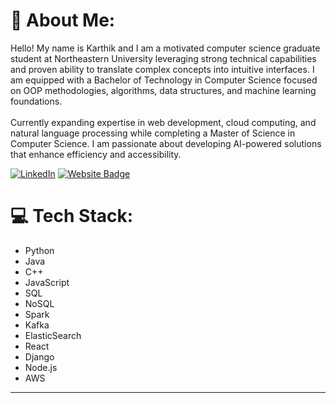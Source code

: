 # 💫 About Me:
Hello! My name is Karthik and I am a motivated computer science graduate student at Northeastern University leveraging strong technical capabilities and proven ability to translate complex concepts into intuitive interfaces. I am equipped with a Bachelor of Technology in Computer Science focused on OOP methodologies, algorithms, data structures, and machine learning foundations.<br><br>Currently expanding expertise in web development, cloud computing, and natural language processing while completing a Master of Science in Computer Science. I am passionate about developing AI-powered solutions that enhance efficiency and accessibility.

[![LinkedIn](https://img.shields.io/badge/LinkedIn-%230077B5.svg?logo=linkedin&logoColor=white)](https://linkedin.com/in/cd-karthik) 
[![Website Badge](https://img.shields.io/badge/-Portfolio-black?style=flat-square&logo=Wordpress&logoColor=white&link=https://khushi0321.github.io/portfolio/#/)](https://karthikcd7.github.io)


# 💻 Tech Stack:
- Python
- Java
- C++
- JavaScript
- SQL
- NoSQL
- Spark
- Kafka
- ElasticSearch
- React
- Django
- Node.js
- AWS

---
